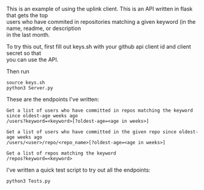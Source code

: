 This is an example of using the uplink client. This is an API written in flask that gets the top <br>
users who have commited in repositories matching a given keyword (in the name, readme, or description <br>
in the last month.

To try this out, first fill out keys.sh with your github api client id and client secret so that <br>
you can use the API.

Then run
```
source keys.sh
python3 Server.py
```

These are the endpoints I've written:
```
Get a list of users who have committed in repos matching the keyword since oldest-age weeks ago
/users?keyword=<keyword>[?oldest-age=<age in weeks>]

Get a list of users who have committed in the given repo since oldest-age weeks ago
/users/<user>/repo/<repo_name>[?oldest-age=<age in weeks>]

Get a list of repos matching the keyword
/repos?keyword=<keyword>
```

I've written a quick test script to try out all the endpoints:
```
python3 Tests.py
```
